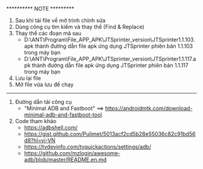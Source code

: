 ********** NOTE *********
1. Sau khi tải file về mở trình chỉnh sửa
2. Dùng công cụ tìm kiếm và thay thế (Find & Replace)
3. Thay thế các đoạn mã sau
   * D:\ANT\Program\File_APP_APK\JTSprinter_version\JTSprinter1.1.103.apk thành đường dẫn file apk ứng dụng JTSprinter phiên bản 1.1.103 trong máy bạn
   * D:\ANT\Program\File_APP_APK\JTSprinter_version\JTSprinter1.1.117.apk thành đường dẫn file apk ứng dụng JTSprinter phiên bản 1.1.117 trong máy bạn
4. Lưu lại file
5. Mở file vừa lưu để chạy
***********************************
1. Đường dẫn tải công cụ
   * "Minimal ADB and Fastboot" ==> https://androidmtk.com/download-minimal-adb-and-fastboot-tool
2. Code tham khảo
   * https://adbshell.com/
   * https://gist.github.com/Pulimet/5013acf2cd5b28e55036c82c91bd56d8?hl=vi-VN
   * https://tvdevinfo.com/tvquickactions/settings/adb/
   * https://github.com/mzlogin/awesome-adb/blob/master/README.en.md
